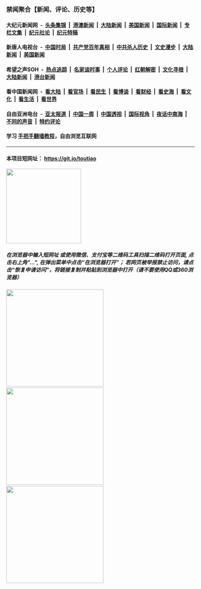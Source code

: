 ### 禁闻聚合【新闻、评论、历史等】

#### 大纪元新闻网 &nbsp;-&nbsp; [头条集锦](indexes/E头条集锦.md?t=02161011) &nbsp;|&nbsp; [港澳新闻](indexes/E港澳新闻.md?t=02161011)  &nbsp;|&nbsp; [大陆新闻](indexes/E大陆新闻.md?t=02161011) &nbsp;|&nbsp; [美国新闻](indexes/E美国新闻.md?t=02161011) &nbsp;|&nbsp; [国际新闻](indexes/E国际新闻.md?t=02161011) &nbsp;|&nbsp; [专栏文集](indexes/E专栏文集.md?t=02161011) &nbsp;|&nbsp; [纪元社论](indexes/E纪元社论.md?t=02161011) &nbsp;|&nbsp; [纪元特稿](indexes/E纪元特稿.md?t=02161011) 

#### 新唐人电视台 &nbsp;-&nbsp; [中国时局](indexes/N中国时局.md?t=02161011) &nbsp;|&nbsp; [共产党百年真相](indexes/N共产党百年真相.md?t=02161011) &nbsp;|&nbsp; [中共杀人历史](indexes/N中共杀人历史.md?t=02161011) &nbsp;|&nbsp; [文史漫步](indexes/N文史漫步.md?t=02161011) &nbsp;|&nbsp; [大陆新闻](indexes/N大陆新闻.md?t=02161011) &nbsp;|&nbsp; [美国新闻](indexes/N美国新闻.md?t=02161011)

#### 希望之声SOH &nbsp;-&nbsp; [热点追踪](indexes/H热点追踪.md?t=02161011) &nbsp;|&nbsp; [名家谈时事](indexes/H名家谈时事.md?t=02161011) &nbsp;|&nbsp; [个人评论](indexes/H个人评论.md?t=02161011)  &nbsp;|&nbsp; [红朝解密](indexes/H红朝解密.md?t=02161011) &nbsp;|&nbsp; [文化寻根](indexes/H文化寻根.md?t=02161011) &nbsp;|&nbsp; [大陆新闻](indexes/H大陆新闻.md?t=02161011) &nbsp;|&nbsp; [港台新闻](indexes/H港台新闻.md?t=02161011)

#### 看中国新闻网 &nbsp;-&nbsp; [看大陆](indexes/S看大陆.md?t=02161011) &nbsp;|&nbsp; [看官场](indexes/S看官场.md?t=02161011) &nbsp;|&nbsp; [看民生](indexes/S看民生.md?t=02161011)  &nbsp;|&nbsp; [看博谈](indexes/S看博谈.md?t=02161011) &nbsp;|&nbsp; [看财经](indexes/S看财经.md?t=02161011) &nbsp;|&nbsp; [看史海](indexes/S看史海.md?t=02161011) &nbsp;|&nbsp; [看文化](indexes/S看文化.md?t=02161011) &nbsp;|&nbsp; [看生活](indexes/S看生活.md?t=02161011) &nbsp;|&nbsp; [看世界](indexes/S看世界.md?t=02161011)

#### 自由亚洲电台 &nbsp;-&nbsp; [亚太报道](indexes/R亚太报道.md?t=02161011) &nbsp;|&nbsp; [中国一周](indexes/R中国一周.md?t=02161011) &nbsp;|&nbsp; [中国透视](indexes/R中国透视.md?t=02161011)  &nbsp;|&nbsp; [国际视角](indexes/R国际视角.md?t=02161011) &nbsp;|&nbsp; [夜话中南海](indexes/R夜话中南海.md?t=02161011) &nbsp;|&nbsp; [不同的声音](indexes/R不同的声音.md?t=02161011) &nbsp;|&nbsp; [特约评论](indexes/R特约评论.md?t=02161011)

#### 学习 [手把手翻墙教程](https://github.com/gfw-breaker/guides/wiki)，自由浏览互联网

----

#### 本项目短网址： https://git.io/toutiao
<img src="https://raw.githubusercontent.com/gfw-breaker/banned-news/master/scripts/img/qr.png" width="200px"/>  

##### 在浏览器中输入短网址 或使用微信、支付宝等二维码工具扫描二维码打开页面, 点击右上角"...", 在弹出菜单中点击“在浏览器打开”； 若网页被举报禁止访问，请点击“恢复申请访问”，将链接复制并粘贴到浏览器中打开（请不要使用QQ或360浏览器）

<img src="https://raw.githubusercontent.com/gfw-breaker/banned-news/master/scripts/img/1.png" width="260px"/> &nbsp; <img src="https://raw.githubusercontent.com/gfw-breaker/banned-news/master/scripts/img/2.png" width="260px"/> &nbsp; <img src="https://raw.githubusercontent.com/gfw-breaker/banned-news/master/scripts/img/3.png" width="260px"/>
